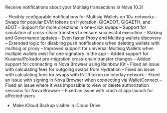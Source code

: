 
Receive notifications about your Multisig transactions in Nova 10.3!

– Flexibly configurable notifications for Multisig Wallets on 10+ networks
– Swaps for popular EVM tokens on Hydration: GIGADOT, GIGAETH, and aDOT
– Support for more directions in one-click swaps
– Support for simulation of cross-chain transfers to ensure successful execution
– Staking and Governance updates
– Even faster Proxy and Multisig wallets discovery
– Extended logic for disabling push notifications when deleting wallets with multisig or proxy
– Improved support for universal Multisig Wallets when multiple wallets exist for one signatory in the app
– Added support for Kusama/Polkadot pre-migration cross-chain transfer changes
– Added support for connecting in Nova Browser using Rainbow Kit
– Fixed an issue with calculating fees for outgoing swaps from Hydration
– Fixed an issue with calculating fees for swaps with INTR token on Interlay network
– Fixed an issue with signing in Nova Browser when connecting via WalletConnect
– Fixed an issue where it was impossible to view or delete authorization sessions for Nova Browser
– Fixed an issue with crash at app launch for affected users
- Make iCloud Backup visible in iCloud Drive